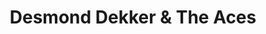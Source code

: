 ---
title: "Desmond Dekker & The Aces"
summary: "Jamaican vocal group. Members: , Wilson James, Barry Howard, Carl Howard, Clive Howard and Patrick Howard"
slug: "desmond-dekker-the-aces"
image: "desmond-dekker-the-aces.jpg"
apple_music_artist_url: "None"
wikipedia_url: "none"
---